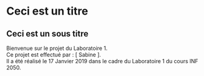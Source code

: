 # Ceci est un titre
## Ceci est un sous titre

Bienvenue sur le projet du Laboratoire 1.  
Ce projet est effectué par : [ Sabine ].  
Il a été réalisé le 17 Janvier 2019 dans le cadre du Laboratoire 1 du cours INF 2050.  
